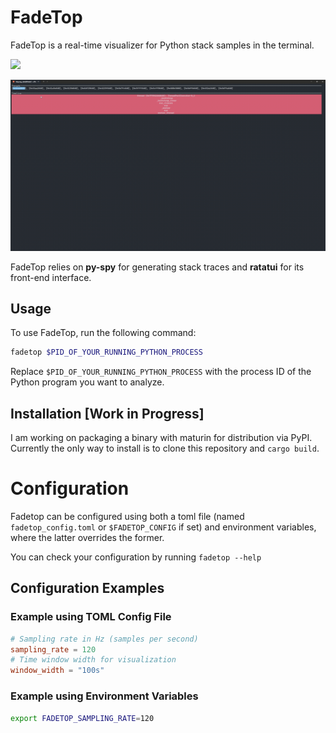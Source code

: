 # FadeTop

FadeTop is a real-time visualizer for Python stack samples in the terminal.

![](https://github.com/Feiyang472/fadetop/actions/workflows/build.yml/badge.svg)

![Demo](.github/term.gif)

FadeTop relies on **py-spy** for generating stack traces and **ratatui** for its front-end interface.

## Usage
To use FadeTop, run the following command:

```sh
fadetop $PID_OF_YOUR_RUNNING_PYTHON_PROCESS
```

Replace `$PID_OF_YOUR_RUNNING_PYTHON_PROCESS` with the process ID of the Python program you want to analyze.

## Installation [Work in Progress]
I am working on packaging a binary with maturin for distribution via PyPI.
Currently the only way to install is to clone this repository and `cargo build`.

# Configuration
Fadetop can be configured using both a toml file (named `fadetop_config.toml` or `$FADETOP_CONFIG` if set) and environment variables, where the latter overrides the former.

You can check your configuration by running `fadetop --help`

## Configuration Examples

### Example using TOML Config File
```toml
# Sampling rate in Hz (samples per second)
sampling_rate = 120
# Time window width for visualization
window_width = "100s"
```

### Example using Environment Variables
```bash
export FADETOP_SAMPLING_RATE=120
```
